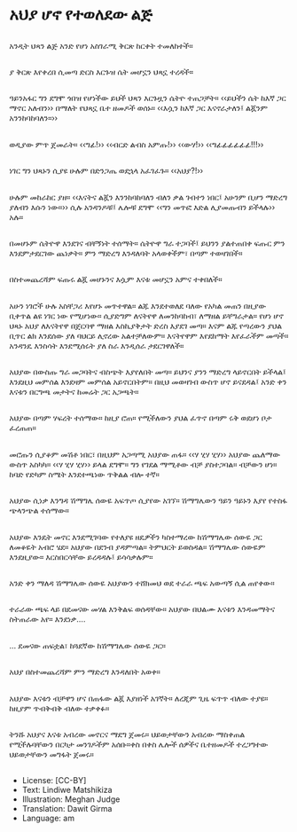 # አህያ ሆኖ የተወለደው ልጅ

##
አንዲት ህጻን ልጅ አንድ የሆነ አስገራሚ ቅርጽ ከርቀት ተመለከተች።

##
ያ ቅርጽ እየቀረበ ሲመጣ ድርስ እርጉዝ ሴት መሆኗን ህጻኗ ተረዳች።

##
ዓይንአፋር ግን ደግሞ ጎበዝ የሆነችው ይህች ህጻን እርጉዟን ሴትዮ ተጠጋቻት። ‹‹ይህችን ሴት ከእኛ ጋር ማኖር አለብን›› በማለት የህጻኗ ቤተ ዘመዶች ወሰኑ። ‹‹እሷን ከእኛ ጋር እናኖራታለን፤ ልጇንም አንንከባከባለን።››

##
ወዲያው ምጥ ጀመራት። ‹‹ግፊ!›› ‹‹ብርድ ልብስ አምጡ!›› ‹‹ውሃ!›› ‹‹ግፊፊፊፊፊፊ!!!››

##
ነገር ግን ህጻኑን ሲያዩ ሁሉም በድንጋጤ ወደኋላ አፈገፈጉ። ‹‹አህያ?!››

##
ሁሉም መከራከር ያዘ። ‹‹እናትና ልጇን እንንከባከባለን ብለን ቃል ገብተን ነበር፤ አሁንም ቢሆን ማድረግ ያለብን እሱን ነው።›› ሲሉ አንዳንዶቹ፤ ሌሎቹ ደግሞ ‹‹ግን መጥፎ እድል ሊያመጡብን ይችላሉ›› አሉ።

##
በመሆኑም ሴትዮዋ እንደገና ብቸኝነት ተሰማት። ሴትዮዋ ግራ ተጋባች፤ ይህንን ያልተጠበቀ ፍጡር ምን እንደምታደርገው ጨነቃት። ምን ማድረግ እንዳለባት አላወቀችም፣ በጣም ተወዛገበች።

##
በስተመጨረሻም ፍጡሩ ልጇ መሆኑንና እሷም እናቱ መሆኗን አምና ተቀበለች።

##
አሁን ነገሮች ሁሉ አስቸጋሪ እየሆኑ መጥተዋል። ልጁ እንደተወለደ ባለው የአካል መጠን በዚያው ቢቀጥል ልዩ ነገር ነው የሚሆነው። ሲያድግም ለናትየዋ ለመንከባከብ፣ ለማዘል ይቸግራታል። የሆነ ሆኖ ህጻኑ አህያ ለእናትየዋ በጀርባዋ ማዘል እስኪያቅታት ድረስ እያደገ መጣ። እናም ልጁ የጣረውን ያህል ቢጥር ልክ እንደሰው ያለ ባህርይ ሊኖረው አልተቻለውም። እናትየዋም እየደከማት እየፈራችም መጣች። አንዳንዴ እንስሳት እንደሚሰሩት ያለ ስራ እንዲሰራ ታደርገዋለች።

##
አህያው በውስጡ ግራ መጋባትና ብስጭት እያየለበት መጣ። ይህንና ያንን ማድረግ ላይኖርበት ይችላል፤ እንደዚህ መምሰል እንደዛም መምሰል አይኖርበትም። በዚህ መወዛገብ ውስጥ ሆኖ ይናደዳል፤ አንድ ቀን እናቱን በርግጫ መታትና ከመሬት ጋር አጋጫት።

##
አህያው በጣም ሃፍረት ተሰማው። ከዚያ ሮጠ። የሚችለውን ያህል ፈጥኖ በጣም ሩቅ ወደሆነ ቦታ ፈረጠጠ።

##
መሮጡን ሲያቆም መሽቶ ነበር፣ በዚህም አጋጣሚ አህያው ጠፋ። ‹‹ሃ ሂሃ ሂሃ›› አህያው ጨለማው ውስጥ አስካካ። ‹‹ሃ ሂሃ ሂሃ›› ይላል ደግሞ። ግን የገደል ማሚቶው ብቻ ያስተጋባል። ብቻውን ሆነ። ከባድ የድካም ስሜት እንደተጫነው ጥቅልል ብሎ ተኛ።

##
አህያው ሲነቃ እንግዳ ሽማግሌ ሰውዬ አፍጥጦ ሲያየው አገኘ። ሽማግሌውን ዓይን ዓይኑን እያየ የተስፋ ጭላንጭል ተሰማው።

##
አህያው እንዴት መኖር እንደሚገባው የተለያዩ ዘዴዎችን ካስተማረው ከሽማግሌው ሰውዬ ጋር ለመቆዬት አብሮ ሄደ። አህያው በደንብ ያዳምጣል። ትምህርት ይወስዳል። ሽማግሌው ሰውዬም እንደዚያው። እርስበርሳቸው ይረዳዳሉ፤ ይሳሳቃሉም።

##
አንድ ቀን ማለዳ ሽማግሌው ሰውዬ አህያውን ተሸክመህ ወደ ተራራ ጫፍ አውጣኝ ሲል ጠየቀው።

##
ተራራው ጫፍ ላይ በደመናው መሃል እንቅልፍ ወሰዳቸው። አህያው በህልሙ እናቱን እንዳመማትና ስትጠራው አየ። እንደነቃ….

##
… ደመናው ጠፍቷል፣ ከጓደኛው ከሽማግሌው ሰውዬ ጋር።

##
አህያ በስተመጨረሻም ምን ማድረግ እንዳለበት አወቀ።

##
አህያው እናቱን ብቻዋን ሆና በጠፋው ልጇ እያዘነች አገኛት። ለረጂም ጊዜ ፍጥጥ ብለው ተያዩ። ከዚያም ጥብቅብቅ ብለው ተቃቀፉ።

##
ትንሹ አህያና እናቱ አብረው መኖርና ማደግ ጀመሩ። ህይወታቸውን አብረው ማስቀጠል የሚችሉባቸውን በርካታ መንገዶችም አሰቡ።ቀስ በቀስ ሌሎች ሰዎችና ቤተዘመዶች ተረጋግተው ህይወታቸውን መግፋት ጀመሩ።

##
* License: [CC-BY]
* Text: Lindiwe Matshikiza
* Illustration: Meghan Judge
* Translation: Dawit Girma
* Language: am
